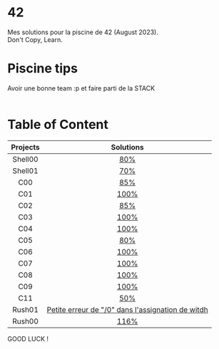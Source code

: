 # 42

 Mes solutions pour la piscine de 42 (August 2023). <br />
 Don't Copy, Learn. <br />

# Piscine tips <br />
Avoir une bonne team :p et faire parti de la STACK <br />
 <br />

 # Table of Content
| Projects      | Solutions  |
| :--------------:| :----------:|
| Shell00 | [80%](./S00) |
| Shell01 |  [70%](./S01)  |
| C00 | [85%](./C00) | 
| C01 | [100%](./C01) | 
| C02 | [85%](./C02) | 
| C03 |  [100%](./C03) | 
| C04 |  [100%](./C04)| 
| C05 | [80%](./C05)| 
| C06 | [100%](./C06) | 
| C07 |  [100%](./C07)| 
| C08 | [100%](./C08) |
| C09 |  [100%](./C09)|  
| C11 | [50%](./C11) |  
| Rush01 | [Petite erreur de "/0" dans l'assignation de witdh](./Rush/Rush01/)| 
| Rush00 | [116%](./Rush/Rush00/) | 

 
 GOOD LUCK !